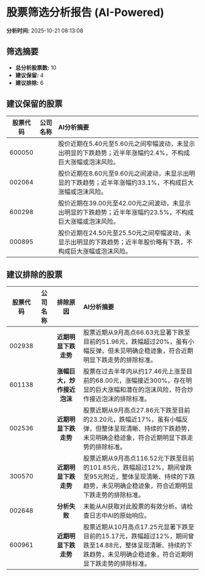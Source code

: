 # 股票筛选分析报告 (AI-Powered)

**分析时间:** 2025-10-21 08:13:08

## 筛选摘要

- **总分析股票数:** 10
- **建议保留:** 4
- **建议排除:** 6

## 建议保留的股票

| 股票代码 | 公司名称 | AI分析摘要 |
|:---:|:---:|:---|
| 600050 |  | 股价近期在5.40元至5.60元之间窄幅波动，未显示出明显的下跌趋势；近半年涨幅约2.4%，不构成巨大涨幅或泡沫风险。 |
| 002064 |  | 股价近期在8.60元至9.60元之间波动，未显示出明显的下跌趋势；近半年涨幅约33.1%，不构成巨大涨幅或泡沫风险。 |
| 600298 |  | 股价近期在39.00元至42.00元之间波动，未显示出明显的下跌趋势；近半年涨幅约23.5%，不构成巨大涨幅或泡沫风险。 |
| 000895 |  | 股价近期在24.50元至25.50元之间窄幅波动，未显示出明显的下跌趋势；近半年股价略有下跌，不构成巨大涨幅或泡沫风险。 |

## 建议排除的股票

| 股票代码 | 公司名称 | 排除原因 | AI分析摘要 |
|:---:|:---:|:---:|:---|
| 002938 |  | **近期明显下跌走势** | 股票近期从9月高点66.63元显著下跌至目前的51.96元，跌幅超过20%，虽有小幅反弹，但未见明确企稳迹象，符合近期明显下跌走势的排除标准。 |
| 601138 |  | **涨幅巨大，炒作接近泡沫** | 股票在过去半年内从约17.46元上涨至目前的68.00元，涨幅接近300%，存在明显的巨大涨幅和潜在的泡沫风险，符合炒作接近泡沫的排除标准。 |
| 002536 |  | **近期明显下跌走势** | 股票近期从9月高点27.86元下跌至目前的23.20元，跌幅近17%，虽有小幅反弹，但整体呈现清晰、持续的下跌趋势，未见明确企稳迹象，符合近期明显下跌走势的排除标准。 |
| 300570 |  | **近期明显下跌走势** | 股票近期从9月高点116.52元下跌至目前的101.85元，跌幅超过12%，期间曾跌至95元附近，整体呈现清晰、持续的下跌趋势，未见明确企稳迹象，符合近期明显下跌走势的排除标准。 |
| 002648 |  | **分析失败** | 未能从AI获取对此股票的有效分析。请检查日志中AI的原始响应。 |
| 600961 |  | **近期明显下跌走势** | 股票近期从10月高点17.25元显著下跌至目前的15.17元，跌幅超过12%，期间曾跌至14.88元，整体呈现清晰、持续的下跌趋势，未见明确企稳迹象，符合近期明显下跌走势的排除标准。 |
